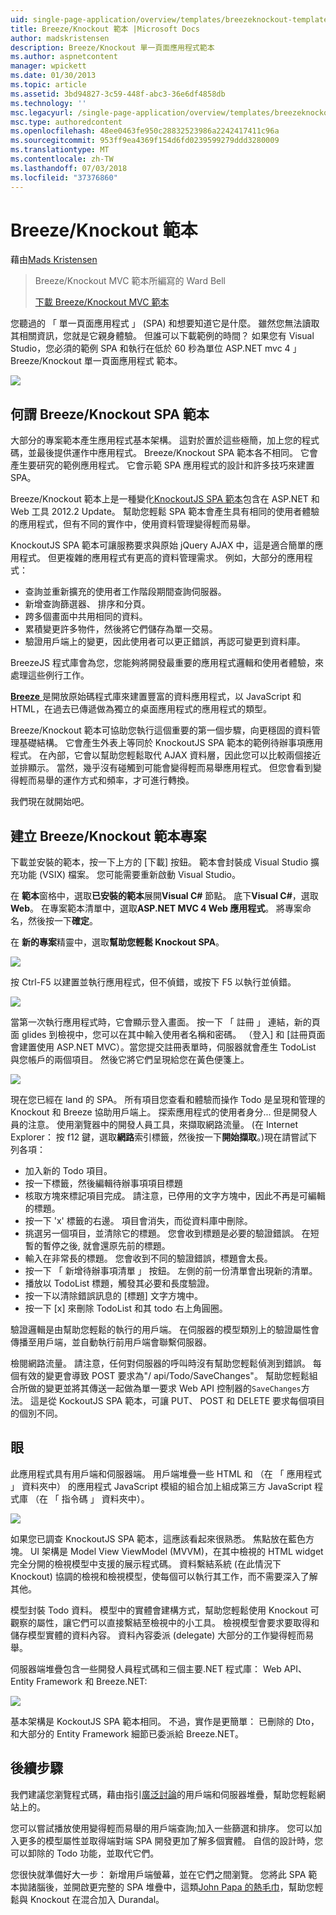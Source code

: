 ```yaml
---
uid: single-page-application/overview/templates/breezeknockout-template
title: Breeze/Knockout 範本 |Microsoft Docs
author: madskristensen
description: Breeze/Knockout 單一頁面應用程式範本
ms.author: aspnetcontent
manager: wpickett
ms.date: 01/30/2013
ms.topic: article
ms.assetid: 3bd94827-3c59-448f-abc3-36e6df4858db
ms.technology: ''
msc.legacyurl: /single-page-application/overview/templates/breezeknockout-template
msc.type: authoredcontent
ms.openlocfilehash: 48ee0463fe950c28832523986a2242417411c96a
ms.sourcegitcommit: 953ff9ea4369f154d6fd0239599279ddd3280009
ms.translationtype: MT
ms.contentlocale: zh-TW
ms.lasthandoff: 07/03/2018
ms.locfileid: "37376860"
---
```

<a name="breezeknockout-template"></a>Breeze/Knockout 範本
====================
藉由[Mads Kristensen](https://github.com/madskristensen)

> Breeze/Knockout MVC 範本所編寫的 Ward Bell
> 
> [下載 Breeze/Knockout MVC 範本](https://go.microsoft.com/fwlink/?LinkId=282649)


您聽過的 「 單一頁面應用程式 」 (SPA) 和想要知道它是什麼。 雖然您無法讀取其相關資訊，您就是它親身體驗。 但誰可以下載範例的時間？ 如果您有 Visual Studio，您必須的範例 SPA 和執行在低於 60 秒為單位 ASP.NET mvc 4 」 Breeze/Knockout 單一頁面應用程式 範本。

![](http://www.breezejs.com/sites/all/images/spa-template/ZephyrRunning.png)

## <a name="what-is-the-breezeknockout-spa-template"></a>何謂 Breeze/Knockout SPA 範本

大部分的專案範本產生應用程式基本架構。 這對於置於這些極簡，加上您的程式碼，並最後提供運作中應用程式。 Breeze/Knockout SPA 範本各不相同。 它會產生要研究的範例應用程式。 它會示範 SPA 應用程式的設計和許多技巧來建置 SPA。

Breeze/Knockout 範本上是一種變化[KnockoutJS SPA 範本](../introduction/knockoutjs-template.md)包含在 ASP.NET 和 Web 工具 2012.2 Update。 幫助您輕鬆 SPA 範本會產生具有相同的使用者體驗的應用程式，但有不同的實作中，使用資料管理變得輕而易舉。

KnockoutJS SPA 範本可讓服務要求與原始 jQuery AJAX 中，這是適合簡單的應用程式。 但更複雜的應用程式有更高的資料管理需求。 例如，大部分的應用程式：

- 查詢並重新擴充的使用者工作階段期間查詢伺服器。
- 新增查詢篩選器、 排序和分頁。
- 跨多個畫面中共用相同的資料。
- 累積變更許多物件，然後將它們儲存為單一交易。
- 驗證用戶端上的變更，因此使用者可以更正錯誤，再認可變更到資料庫。

BreezeJS 程式庫會為您，您能夠將開發最重要的應用程式邏輯和使用者體驗，來處理這些例行工作。

[**Breeze** ](http://www.breezejs.com/?utm_source=ms-spa)是開放原始碼程式庫來建置豐富的資料應用程式，以 JavaScript 和 HTML，在過去已傳遞做為獨立的桌面應用程式的應用程式的類型。

Breeze/Knockout 範本可協助您執行這個重要的第一個步驟，向更穩固的資料管理基礎結構。 它會產生外表上等同於 KnockoutJS SPA 範本的範例待辦事項應用程式。 在內部，它會以幫助您輕鬆取代 AJAX 資料層，因此您可以比較兩個接近並排顯示。 當然，幾乎沒有碰觸到可能會變得輕而易舉應用程式。 但您會看到變得輕而易舉的運作方式和頻率，才可進行轉換。

我們現在就開始吧。

## <a name="create-a-breezeknockout-template-project"></a>建立 Breeze/Knockout 範本專案

下載並安裝的範本，按一下上方的 [下載] 按鈕。 範本會封裝成 Visual Studio 擴充功能 (VSIX) 檔案。 您可能需要重新啟動 Visual Studio。

在 **範本**窗格中，選取**已安裝的範本**展開**Visual C#** 節點。 底下**Visual C#**，選取**Web**。 在專案範本清單中，選取**ASP.NET MVC 4 Web 應用程式**。 將專案命名，然後按一下**確定**。

在 **新的專案**精靈中，選取**幫助您輕鬆 Knockout SPA**。

![](http://www.breezejs.com/sites/all/images/spa-template/SelectBreezeKOSpaTemplate.png)

按 Ctrl-F5 以建置並執行應用程式，但不偵錯，或按下 F5 以執行並偵錯。

![](http://www.breezejs.com/sites/all/images/spa-template/ZephyrRunning.png)

當第一次執行應用程式時，它會顯示登入畫面。 按一下 「 註冊 」 連結，新的頁面 glides 到檢視中，您可以在其中輸入使用者名稱和密碼。 （登入] 和 [註冊頁面會建置使用 ASP.NET MVC）。當您提交註冊表單時，伺服器就會產生 TodoList 與您帳戶的兩個項目。 然後它將它們呈現給您在黃色便箋上。

![](http://www.breezejs.com/sites/all/images/spa-template/TodoList.png)

現在您已經在 land 的 SPA。 所有項目您查看和體驗而操作 Todo 是呈現和管理的 Knockout 和 Breeze 協助用戶端上。 探索應用程式的使用者身分... 但是開發人員的注意。 使用瀏覽器中的開發人員工具，來擷取網路流量。 (在 Internet Explorer： 按 f12 鍵，選取**網路**索引標籤，然後按一下**開始擷取**。)現在請嘗試下列各項：

- 加入新的 Todo 項目。
- 按一下標籤，然後編輯待辦事項項目標題
- 核取方塊來標記項目完成。 請注意，已停用的文字方塊中，因此不再是可編輯的標題。
- 按一下 'x' 標籤的右邊。 項目會消失，而從資料庫中刪除。
- 挑選另一個項目，並清除它的標題。 您會收到標題是必要的驗證錯誤。 在短暫的暫停之後, 就會還原先前的標題。
- 輸入在非常長的標題。 您會收到不同的驗證錯誤，標題會太長。
- 按一下 「 新增待辦事項清單 」 按鈕。 左側的前一份清單會出現新的清單。
- 播放以 TodoList 標題，觸發其必要和長度驗證。
- 按一下以清除錯誤訊息的 [標題] 文字方塊中。
- 按一下 [x] 來刪除 TodoList 和其 todo 右上角圓圈。

驗證邏輯是由幫助您輕鬆的執行的用戶端。 在伺服器的模型類別上的驗證屬性會傳播至用戶端，並自動執行前用戶端會聯繫伺服器。

檢閱網路流量。 請注意，任何對伺服器的呼叫時沒有幫助您輕鬆偵測到錯誤。 每個有效的變更會導致 POST 要求為"/ api/Todo/SaveChanges"。 幫助您輕鬆組合所做的變更並將其傳送一起做為單一要求 Web API 控制器的`SaveChanges`方法。 這是從 KockoutJS SPA 範本，可讓 PUT、 POST 和 DELETE 要求每個項目的個別不同。

## <a name="peek-inside"></a>眼

此應用程式具有用戶端和伺服器端。 用戶端堆疊一些 HTML 和 （在 「 應用程式 」 資料夾中） 的應用程式 JavaScript 模組的組合加上組成第三方 JavaScript 程式庫 （在 「 指令碼 」 資料夾中）。

![](http://www.breezejs.com/sites/all/images/spa-template/ClientArchitecture.png)

如果您已調查 KnockoutJS SPA 範本，這應該看起來很熟悉。 焦點放在藍色方塊。 UI 架構是 Model View ViewModel (MVVM)，在其中檢視的 HTML widget 完全分開的檢視模型中支援的展示程式碼。 資料繫結系統 (在此情況下 Knockout) 協調的檢視和檢視模型，使每個可以執行其工作，而不需要深入了解其他。

模型封裝 Todo 資料。 模型中的實體會建構方式，幫助您輕鬆使用 Knockout 可觀察的屬性，讓它們可以直接繫結至檢視中的小工具。 檢視模型會要求要取得和儲存模型實體的資料內容。 資料內容委派 (delegate) 大部分的工作變得輕而易舉。

伺服器端堆疊包含一些開發人員程式碼和三個主要.NET 程式庫： Web API、 Entity Framework 和 Breeze.NET:

![](http://www.breezejs.com/sites/all/images/spa-template/ServerArchitecture.png)

基本架構是 KockoutJS SPA 範本相同。 不過，實作是更簡單： 已刪除的 Dto，和大部分的 Entity Framework 細節已委派給 Breeze.NET。

## <a name="next-steps"></a>後續步驟

我們建議您瀏覽程式碼，藉由指引[廣泛討論](http://www.breezejs.com/spa-template?utm_source=ms-spa)的用戶端和伺服器堆疊，幫助您輕鬆網站上的。

您可以嘗試播放使用變得輕而易舉的用戶端查詢;加入一些篩選和排序。 您可以加入更多的模型屬性並取得端對端 SPA 開發更加了解多個實體。 自信的設計時，您可以卸除的 Todo 功能，並取代它們。

您很快就準備好大一步： 新增用戶端螢幕，並在它們之間瀏覽。 您將此 SPA 範本拋諸腦後，並開啟更完整的 SPA 堆疊中，這類[John Papa 的熱毛巾](https://github.com/johnpapa/HotTowel#readme "熱毛巾")，幫助您輕鬆與 Knockout 在混合加入 Durandal。
